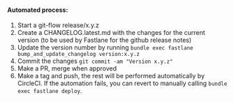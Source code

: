 #### Automated process: 
1. Start a git-flow release/x.y.z
1. Create a CHANGELOG.latest.md with the changes for the current 
version (to be used by Fastlane for the github release notes)
1. Update the version number by running `bundle exec fastlane bump_and_update_changelog version:x.y.z`
1. Commit the changes `git commit -am "Version x.y.z"`
1. Make a PR, merge when approved
1. Make a tag and push, the rest will be performed automatically by CircleCI. If the automation fails, you can revert to manually calling `bundle exec fastlane deploy`.
